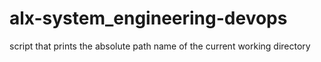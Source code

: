# alx-system_engineering-devops
script that prints the absolute path name of the current working directory

